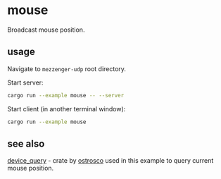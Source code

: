 # mouse

Broadcast mouse position.

## usage

Navigate to `mezzenger-udp` root directory.

Start server:
```bash
cargo run --example mouse -- --server
```

Start client (in another terminal window):
```bash
cargo run --example mouse
```

## see also

[device_query](https://github.com/ostrosco/device_query) - crate by [ostrosco](https://github.com/ostrosco) 
used in this example to query current mouse position.
